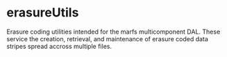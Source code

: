 # erasureUtils
Erasure coding utilities intended for the marfs multicomponent DAL.  These service the creation, retrieval, and maintenance of erasure coded data stripes spread accross multiple files.
